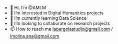 - 👋 Hi, I’m @AMLM
- 👀 I’m interested in Digital Humanities projects
- 🌱 I’m currently learning Data Science
- 💞️ I’m looking to collaborate on research projects
- 📫 How to reach me lapergolastudio@gmail.com / lmolina.ana@gmail.com

<!---
AMLM/AMLM is a ✨ special ✨ repository because its `README.md` (this file) appears on your GitHub profile.
You can click the Preview link to take a look at your changes.
--->
